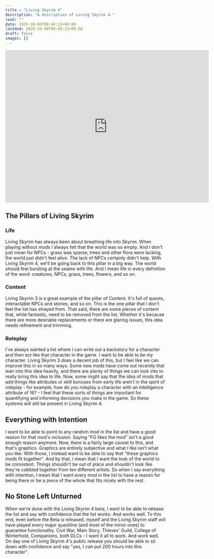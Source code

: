 ```yaml
---
title : "Living Skyrim 4"
description: "A description of Living Skyrim 4."
lead: ""
date: 2020-10-06T08:48:23+00:00
lastmod: 2020-10-06T08:48:23+00:00
draft: false
images: []
---
```


<iframe width="640" height="480" src="https://www.youtube.com/embed/kIADM1pL6W4" title="YouTube video player" frameborder="0" allow="accelerometer; autoplay; clipboard-write; encrypted-media; gyroscope; picture-in-picture" allowfullscreen></iframe>

## The Pillars of Living Skyrim

### Life

Living Skyrim has always been about breathing life into Skyrim. When playing without mods I always felt that the world was so empty. And I don't just mean for NPCs - grass was sparse, trees and other flora were lacking, the world just didn't feel *alive*. The lack of NPCs certainly didn't help. With Living Skyrim 4, we'll be going back to this pillar in a big way. The world should feel bursting at the seams with life. And I mean life in every definition of the word: creatures, NPCs, grass, trees, flowers, and so on. 

### Content

Living Skyrim 3 is a great example of the pillar of Content. It's full of quests, interactable NPCs and stories, and so on. This is the one pillar that I don't feel the list has strayed from. That said, there are some pieces of content that, while fantastic, need to be removed from the list. Whether it's because there are more desirable replacements or there are glaring issues, this idea needs refinement and trimming.

### Roleplay

I've always wanted a list where I can write out a backstory for a character and then act like that character in the game. I want to be able to *be* my character. Living Skyrim 3 does a decent job of this, but I feel like we can improve this in so many ways. Some new mods have come out recently that lean into this idea heavily, and there are plenty of things we can look into to really bring this idea to life. Now, some might say that the idea of mods that add things like attributes or skill bonuses from early life aren't in the spirit of roleplay - for example, how do you roleplay a character with an Intelligence attribute of 16? - I feel that these sorts of things are important for quantifying and informing decisions you make in the game. So these systems will still be present in Living Skyrim 4. 

## Everything with Intention

I want to be able to point to any random mod in the list and have a good reason for that mod's inclusion. Saying "FG likes the mod" isn't a good enough reason anymore. Now, there is a fairly large caveat to this, and that's graphics. Graphics are entirely subjective and what I like isn't what you like. With those, I instead want to be able to say that "these graphics mods fit together". And by that, I mean that I want the look of the world to be consistent. Things shouldn't be out of place and shouldn't look like they're cobbled together from ten different artists. So when I say everything with intention, I mean that I want every mod in the list to have a reason for being there or be a piece of the whole that fits nicely with the rest.

## No Stone Left Unturned

When we're done with the Living Skyrim 4 beta, I want to be able to release the list and say with confidence that the list works. And works well. To this end, even before the Beta is released, myself and the Living Skyrim staff will have played every major questline (and most of the minor ones) to guarantee functionality. Civil War, Main Story, Thieves' Guild, College of Winterhold, Companions, both DLCs - I want it all to work. And work well. On day one of Living Skyrim 4's public release you should be able to sit down with confidence and say "yes, I *can* put 200 hours into this character".